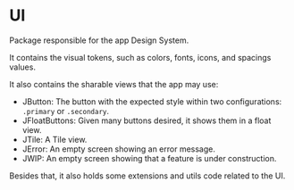 # UI

Package responsible for the app Design System.

It contains the visual tokens, such as colors, fonts, icons, and spacings values.

It also contains the sharable views that the app may use:

- JButton: The button with the expected style within two configurations: `.primary` or `.secondary`.
- JFloatButtons: Given many buttons desired, it shows them in a float view.
- JTile: A Tile view.
- JError: An empty screen showing an error message.
- JWIP: An empty screen showing that a feature is under construction.

Besides that, it also holds some extensions and utils code related to the UI.